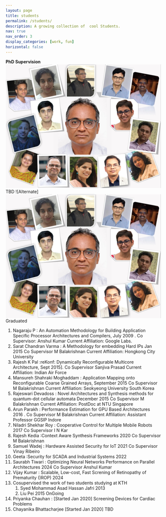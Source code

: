 ```yaml
---
layout: page
title: students
permalink: /students/
description: A growing collection of  cool Students.
nav: true
nav_order: 3
display_categories: [work, fun]
horizontal: false
---
```

**PhD Supervision**
![The cool Folks](/assets/img/phdGroup-1.jpeg)
TBD
![Alternate]<img src="/assets/img/phdGroup-1.jpeg"
     alt="Markdown Monster icon"
     style="float: left; margin-right: 10px;" />


Graduated
1. Nagaraju P : An Automation Methodology for Building Application Specific Processor Architectures and Compilers, July 2009 . Co Supervisor: Anshul Kumar Current Affiliation: Google
Labs.
2. Sarat Chandran Varma : A Methodology for embedding Hard IPs Jan 2015 Co Supervisor M
Balakrishnan Current Affiliation: Hongkong City University
3. Rajesh K Pal :reKonf: Dynamically Reconfigurable Multicore Architecture, Sept 2015]. Co
Supervisor Sanjiva Prasad Current Affiliation: Indian Air Force
4. Mansureh Shahraki Moghaddam : Application Mapping onto Reconfigurable Coarse Grained
Arrays, September 2015 Co Supervisor M Balakrishnan Current Affiliation: Seokyeong University
South Korea
5. Rajeswari Devadoss : Novel Architectures and Synthesis methods for quantum-dot cellular automata December 2015 Co Supervisor M Balakrishnan Current Affiliation: PostDoc at NTU
Singapore
6. Arun Parakh : Performance Estimation for GPU Based Architectures 2016 . Co Supervisor M
Balakrishnan Current Affiliation: Assistant Professor GGSIP Indore
7. Niladri Shekhar Roy : Cooperative Control for Multiple Mobile Robots 2017 Co Supervisor I N
Kar
8. Rajesh Kedia :Context Aware Synthesis Frameworks 2020 Co Supervisor M Balakrishnan
9. Samuel Wadej : Hardware Assisted Security for IoT 2021 Co Supervisor Vinay Ribeiro
10. Geeta :Security for SCADA and Industrial Systems 2022
11. Saurabh Tiwari : Optimizing Neural Networks Performance on Parallel Architectures 2024 Co
Supervisor Anshul Kumar
12. Vijay Kumar : Scalable, Low-cost, Fast Screning of Retinopathy of Prematurity ()ROP) 2024
13. Cosupervised the work of two students studying at KTH
    1. Syed Mohammad Asad Hassan Jafri 2013
    2. Liu Pei 2015
OnGoing
1. Priyanka Chauhan : [Started Jan 2020] Screening Devices for Cardiac Problems
2. Chayanika Bhattacharjee [Started Jan 2020] TBD
